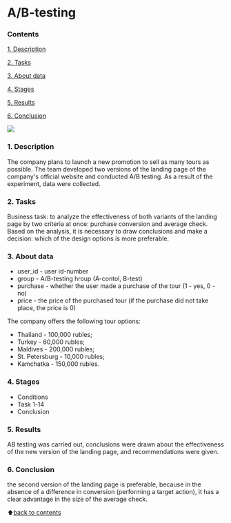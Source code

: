 # __A/B-testing__

### __Contents__
[1. Description](https://github.com/VolodinAlex/alekaran/tree/AlekaranDS/AB%20testing#1-description)<br>

[2. Tasks](https://github.com/VolodinAlex/alekaran/tree/AlekaranDS/AB%20testing#2-tasks)<br>

[3. About data](https://github.com/VolodinAlex/alekaran/tree/AlekaranDS/AB%20testing#3-about-data)<br>

[4. Stages](https://github.com/VolodinAlex/alekaran/tree/AlekaranDS/AB%20testing#4-stages)<br>

[5. Results](https://github.com/VolodinAlex/alekaran/tree/AlekaranDS/AB%20testing#5-results)<br>

[6. Conclusion](https://github.com/VolodinAlex/alekaran/tree/AlekaranDS/AB%20testing#6-conclusion)<br>

![](https://cdn2.hubspot.net/hubfs/242200/AB%20Testing.png)

### __1. Description__
The company plans to launch a new promotion to sell as many tours as possible. The team developed two versions of the landing page of the company's official website and conducted A/B testing. As a result of the experiment, data were collected.  

### __2. Tasks__
Business task: to analyze the effectiveness of both variants of the landing page by two criteria at once: purchase conversion and average check. Based on the analysis, it is necessary to draw conclusions and make a decision: which of the design options is more preferable.

### **3. About data**
- user_id - user id-number
- group	- A/B-testing hroup (A-contol, B-test)
- purchase - whether the user made a purchase of the tour (1 - yes, 0 - no)
- price - the price of the purchased tour (if the purchase did not take place, the price is 0)

The company offers the following tour options:
- Thailand - 100,000 rubles;
- Turkey - 60,000 rubles;
- Maldives - 200,000 rubles;
- St. Petersburg - 10,000 rubles;
- Kamchatka - 150,000 rubles.

### **4. Stages**
- Conditions
- Task 1-14
- Conclusion

### **5. Results**
AB testing was carried out, conclusions were drawn about the effectiveness of the new version of the landing page, and recommendations were given.

### **6. Conclusion**
the second version of the landing page is preferable, because in the absence of a difference in conversion (performing a target action), it has a clear advantage in the size of the average check.

:arrow_up:[back to contents](https://github.com/VolodinAlex/alekaran/tree/AlekaranDS/AB%20testing#contents)
